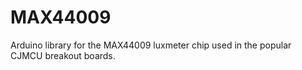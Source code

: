 # MAX44009
Arduino library for the MAX44009 luxmeter chip used in the popular CJMCU breakout boards.
